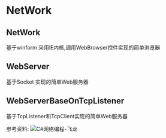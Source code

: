 # NetWork

## NetWork
  基于winform 采用IE内核,调用WebBrowser控件实现的简单浏览器

## WebServer
  基于Socket 实现的简单Web服务器

## WebServerBaseOnTcpListener
  基于TcpListener和TcpClient实现的简单Web服务器 

参考资料:
![C#网络编程-飞龙](https://www.kancloud.cn/wizardforcel/learning-hard-csharp/111492)